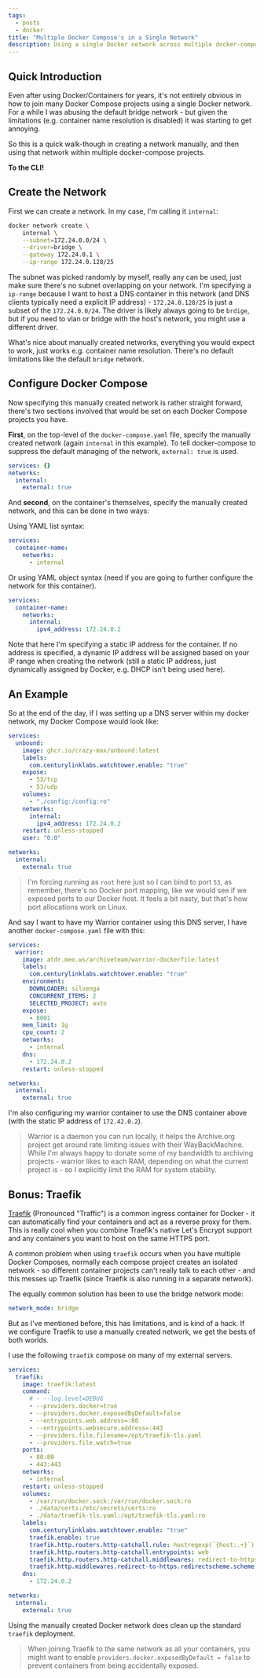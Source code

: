 ```yaml
---
tags:
  - posts
  - docker
title: "Multiple Docker Compose's in a Single Network"
description: Using a single Docker network across multiple docker-compose files - and a little about using a DNS resolver container as well.
---
```

## Quick Introduction

Even after using Docker/Containers for years, it's not entirely obvious in how to join many Docker Compose projects using a single Docker network. For a while I was abusing the default bridge network - but given the limitations (e.g. container name resolution is disabled) it was starting to get annoying.

So this is a quick walk-though in creating a network manually, and then using that network within multiple docker-compose projects.

**To the CLI!**

## Create the Network

First we can create a network. In my case, I'm calling it `internal`:

```bash
docker network create \
    internal \
    --subnet=172.24.0.0/24 \
    --driver=bridge \
    --gateway 172.24.0.1 \
    --ip-range 172.24.0.128/25
```

The subnet was picked randomly by myself, really any can be used, just make sure there's no subnet overlapping on your network. I'm specifying a `ip-range` because I want to host a DNS container in this network (and DNS clients typically need a explicit IP address) - `172.24.0.128/25` is just a subset of the `172.24.0.0/24`. The driver is likely always going to be `brdige`, but if you need to vlan or bridge with the host's network, you might use a different driver.

What's nice about manually created networks, everything you would expect to work, just works e.g. container name resolution. There's no default limitations like the default `bridge` network.

## Configure Docker Compose

Now specifying this manually created network is rather straight forward, there's two sections involved that would be set on each Docker Compose projects you have.

**First**, on the top-level of the `docker-compose.yaml` file, specify the manually created network (again `internal` in this example). To tell docker-compose to suppress the default managing of the network, `external: true` is used.

```yaml
services: {}
networks:
  internal:
    external: true
```

And **second**, on the container's themselves, specify the manually created network, and this can be done in two ways:

Using YAML list syntax:

```yaml
services:
  container-name:
    networks:
      - internal
```

Or using YAML object syntax (need if you are going to further configure the network for this container).

```yaml
services:
  container-name:
    networks:
      internal:
        ipv4_address: 172.24.0.2
```

Note that here I'm specifying a static IP address for the container. If no address is specified, a dynamic IP address will be assigned based on your IP range when creating the network (still a static IP address, just dynamically assigned by Docker, e.g. DHCP isn't being used here).

## An Example

So at the end of the day, if I was setting up a DNS server within my docker network, my Docker Compose would look like:

```yaml
services:
  unbound:
    image: ghcr.io/crazy-max/unbound:latest
    labels:
      com.centurylinklabs.watchtower.enable: "true"
    expose:
      - 53/tcp
      - 53/udp
    volumes:
      - "./config:/config:ro"
    networks:
      internal:
        ipv4_address: 172.24.0.2
    restart: unless-stopped
    user: "0:0"

networks:
  internal:
    external: true
```

> I'm forcing running as `root` here just so I can bind to port `53`, as remember, there's no Docker port mapping, like we would see if we exposed ports to our Docker host. It feels a bit nasty, but that's how port allocations work on Linux.

And say I want to have my Warrior container using this DNS server, I have another `docker-compose.yaml` file with this:

```yaml
services:
  warrior:
    image: atdr.meo.ws/archiveteam/warrior-dockerfile:latest
    labels:
      com.centurylinklabs.watchtower.enable: "true"
    environment:
      DOWNLOADER: silvenga
      CONCURRENT_ITEMS: 2
      SELECTED_PROJECT: auto
    expose:
      - 8001
    mem_limit: 1g
    cpu_count: 2
    networks:
      - internal
    dns:
      - 172.24.0.2
    restart: unless-stopped

networks:
  internal:
    external: true
```

I'm also configuring my warrior container to use the DNS container above (with the static IP address of `172.42.0.2`).

> Warrior is a daemon you can run locally, it helps the Archive.org project get around rate limiting issues with their WayBackMachine. While I'm always happy to donate some of my bandwidth to archiving projects - warrior likes to each RAM, depending on what the current project is - so I explicitly limit the RAM for system stability.

## Bonus: Traefik

[Traefik](https://doc.traefik.io/traefik/) (Pronounced "Traffic") is a common ingress container for Docker - it can automatically find your containers and act as a reverse proxy for them. This is really cool when you combine Traefik's native Let's Encrypt support and any containers you want to host on the same HTTPS port.

A common problem when using `traefik` occurs when you have multiple Docker Composes, normally each compose project creates an isolated network - so different container projects can't really talk to each other - and this messes up Traefik (since Traefik is also running in a separate network).

The equally common solution has been to use the bridge network mode:

```yaml
network_mode: bridge
```

But as I've mentioned before, this has limitations, and is kind of a hack. If we configure Traefik to use a manually created network, we get the bests of both worlds.

I use the following `traefik` compose on many of my external servers.

```yaml
services:
  traefik:
    image: traefik:latest
    command:
      # - --log.level=DEBUG
      - --providers.docker=true
      - --providers.docker.exposedByDefault=false
      - --entrypoints.web.address=:80
      - --entrypoints.websecure.address=:443
      - --providers.file.filename=/opt/traefik-tls.yaml
      - --providers.file.watch=true
    ports:
      - 80:80
      - 443:443
    networks:
      - internal
    restart: unless-stopped
    volumes:
      - /var/run/docker.sock:/var/run/docker.sock:ro
      - ./data/certs:/etc/secrets/certs:ro
      - ./data/traefik-tls.yaml:/opt/traefik-tls.yaml:ro
    labels:
      com.centurylinklabs.watchtower.enable: "true"
      traefik.enable: true
      traefik.http.routers.http-catchall.rule: hostregexp(`{host:.+}`)
      traefik.http.routers.http-catchall.entrypoints: web
      traefik.http.routers.http-catchall.middlewares: redirect-to-https@docker
      traefik.http.middlewares.redirect-to-https.redirectscheme.scheme: https
    dns:
      - 172.24.0.2

networks:
  internal:
    external: true
```

Using the manually created Docker network does clean up the standard `traefik` deployment.

> When joining Traefik to the same network as all your containers, you might want to enable `providers.docker.exposedByDefault = false` to prevent containers from being accidentally exposed.
